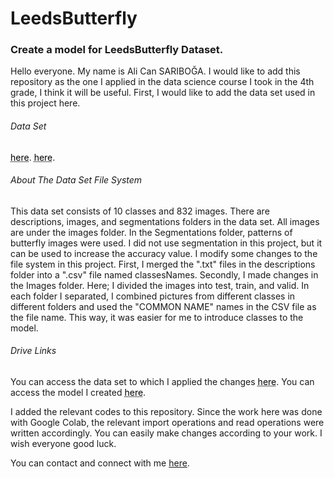 # LeedsButterfly

<h3>Create a model for LeedsButterfly Dataset.</h3>

   Hello everyone. My name is Ali Can SARIBOĞA. I would like to add this repository as the one I applied in the data science course I took in the 4th grade, I think it will be useful.
First, I would like to add the data set used in this project here.

<h6>Data Set</h6>
   <a href="https://www.josiahwang.com/dataset/leedsbutterfly/" style="color: black; text-decoration: underline;text-decoration-style: dotted;">here</a>.
   <a href="https://www.kaggle.com/datasets/veeralakrishna/butterfly-dataset" style="color: black; text-decoration: underline;text-decoration-style: dotted;">here</a>.

<h6>About The Data Set File System</h6>
   This data set consists of 10 classes and 832 images. There are descriptions, images, and segmentations folders in the data set. All images are under the images folder. In the Segmentations folder, patterns of butterfly images were used. I did not use segmentation in this project, but it can be used to increase the accuracy value.
 I modify some changes to the file system in this project. First, I merged the ".txt" files in the descriptions folder into a ".csv" file named classesNames.
   Secondly, I made changes in the Images folder. Here; I divided the images into test, train, and valid. In each folder I separated, I combined pictures from different classes in different folders and used the "COMMON NAME" names in the CSV file as the file name. This way, it was easier for me to introduce classes to the model.

<h6>Drive Links</h6>
   You can access the data set to which I applied the changes <a href="https://drive.google.com/drive/folders/1eUjSSjrQXpmCZ0UWqO70x1aOzzfXbvya?usp=sharing" style="color: black; text-decoration: underline;text-decoration-style: dotted;">here</a>.
   You can access the model I created <a href="https://drive.google.com/drive/folders/1eUjSSjrQXpmCZ0UWqO70x1aOzzfXbvya?usp=sharing" style="color: black; text-decoration: underline;text-decoration-style: dotted;">here</a>.

   I added the relevant codes to this repository. Since the work here was done with Google Colab, the relevant import operations and read operations were written accordingly. You can easily make changes according to your work. I wish everyone good luck.

You can contact and connect with me [here](https://www.linkedin.com/in/alicansariboga/).
